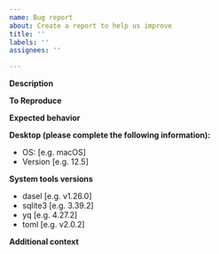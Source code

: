 ```yaml
---
name: Bug report
about: Create a report to help us improve
title: ''
labels: ''
assignees: ''

---
```


**Description**
<!-- A clear and concise description of what the bug is. -->

**To Reproduce**
<!-- Steps to reproduce the behavior:
1. Go to '...'
2. Click on '....'
3. Scroll down to '....'
4. See error
-->

**Expected behavior**
<!-- A clear and concise description of what you expected to happen. -->

**Desktop (please complete the following information):**
 - OS: [e.g. macOS]
 - Version [e.g. 12.5]

**System tools versions**
- dasel [e.g. v1.26.0]
- sqlite3 [e.g. 3.39.2]
- yq [e.g. 4.27.2]
- toml [e.g. v2.0.2]

**Additional context**
<!-- Add any other context such as stack trace here. -->
